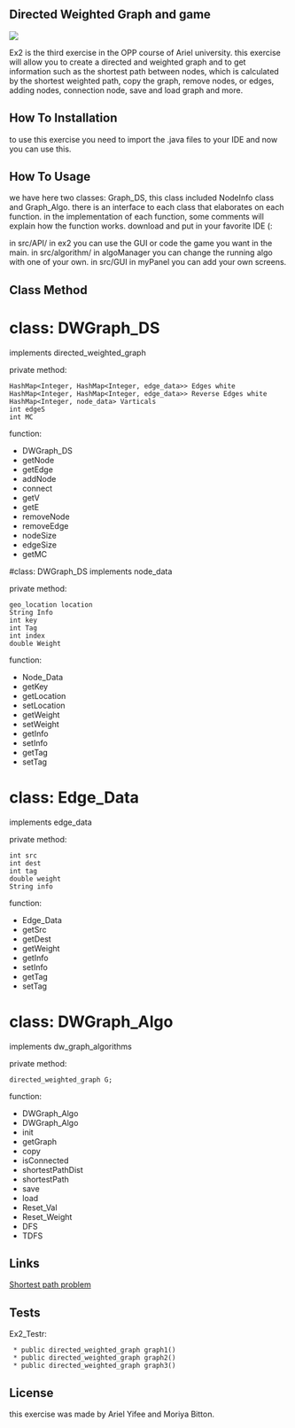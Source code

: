 ## Directed Weighted Graph and game

![](https://i.pinimg.com/originals/1d/7e/83/1d7e836aa727aa30038c1fb8bf7fc7b6.gif)

Ex2 is the third exercise in the OPP course of Ariel university.
this exercise will allow you to create a directed and weighted graph and to get information such as the shortest path between nodes, 
which is calculated by the shortest weighted path, copy the graph, remove nodes, or edges, adding nodes, connection node, save and load graph and more.

## How To Installation

to use this exercise you need to import the .java files to your IDE and now you can use this.

## How To Usage

we have here two classes: Graph_DS, this class included NodeInfo class and Graph_Algo. there is an interface to each class that elaborates on each function.
in the implementation of each function, some comments will explain how the function works.
download and put in your favorite IDE (:

in src/API/ in ex2 you can use the GUI or code the game you want in the main.
in src/algorithm/ in algoManager you can change the running algo with one of your own.
in src/GUI in myPanel you can add your own screens.

## Class Method

# class: DWGraph_DS
implements directed_weighted_graph 

private method: 

    HashMap<Integer, HashMap<Integer, edge_data>> Edges white
    HashMap<Integer, HashMap<Integer, edge_data>> Reverse Edges white 
    HashMap<Integer, node_data> Varticals 
    int edgeS
    int MC
	
function:

  * DWGraph_DS
  * getNode
  * getEdge
  * addNode
  * connect
  * getV
  * getE
  * removeNode
  * removeEdge
  * nodeSize
  * edgeSize
  * getMC
    
#class: DWGraph_DS
implements node_data

private method:

    geo_location location
    String Info
    int key 
    int Tag
    int index
    double Weight
    

function:

* Node_Data
* getKey
* getLocation
* setLocation
* getWeight
* setWeight
* getInfo
* setInfo
* getTag
* setTag
	
# class: Edge_Data
implements edge_data

private method:

    int src
    int dest
    int tag
    double weight
    String info 
	
function:

* Edge_Data
* getSrc
* getDest
* getWeight
* getInfo
* setInfo
* getTag
* setTag
   
# class: DWGraph_Algo 
implements dw_graph_algorithms 

private method:

    directed_weighted_graph G;
	
function: 

 * DWGraph_Algo
 * DWGraph_Algo
 * init
 * getGraph
 * copy
 * isConnected
 * shortestPathDist
 * shortestPath
 * save
 * load
 * Reset_Val 
 * Reset_Weight 
 * DFS 
 * TDFS
	
## Links
	
[Shortest path problem](https://en.wikipedia.org/wiki/Shortest_path_problem)
	
## Tests 

Ex2_Testr:

     * public directed_weighted_graph graph1()
     * public directed_weighted_graph graph2()
     * public directed_weighted_graph graph3()

## License

this exercise was made by Ariel Yifee and Moriya Bitton.
